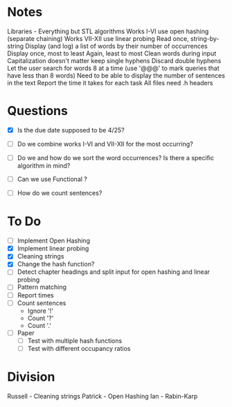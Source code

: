 # Notes
Libraries - Everything but STL algorithms
Works I-VI use open hashing (separate chaining)
Works VII-XII use linear probing
Read once, string-by-string
Display (and log) a list of words by their number of occurrences
    Display once, most to least
    Again, least to most
Clean words during input
    Capitalization doesn't matter
    keep single hyphens
    Discard double hyphens
Let the user search for words
    8 at a time (use '@@@' to mark queries that have less than 8 words)
Need to be able to display the number of sentences in the text
Report the time it takes for each task
All files need .h headers

# Questions
- [x] Is the due date supposed to be 4/25? 
- [ ] Do we combine works I-VI and VII-XII for the most occurring?
- [ ] Do we and how do we sort the word occurrences? Is there a specific algorithm in mind?
- [ ] Can we use Functional ?
- [ ] How do we count sentences? 


# To Do
 - [ ] Implement Open Hashing
 - [x] Implement linear probing
 - [x] Cleaning strings
 - [x] Change the hash function?
 - [ ] Detect chapter headings and split input for open hashing and linear probing
 - [ ] Pattern matching
 - [ ] Report times
 - [ ] Count sentences
   - Ignore '!'
   - Count '?'
   - Count '.'
 - [ ] Paper
   - [ ] Test with multiple hash functions
   - [ ] Test with different occupancy ratios

# Division
Russell - Cleaning strings
Patrick - Open Hashing
Ian - Rabin-Karp
